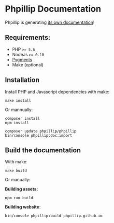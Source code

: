 # Phpillip Documentation

Phpillip is generating [its own documentation](http://phpillip.github.io/)!

## Requirements:

- PHP `>= 5.6`
- NodeJs `>= 0.10`
- [Pygments](http://pygments.org/)
- Make (optional)

## Installation

Install PHP and Javascript dependencies with make:

    make install

Or mannually:

    composer install
    npm install

    composer update phpillip/phpillip
    bin/console phpillip:doc:import

## Build the documentation

With make:

    make build

Or manually:

__Building assets:__

    npm run build

__Building website:__

    bin/console phpillip:build phpillip.github.io
